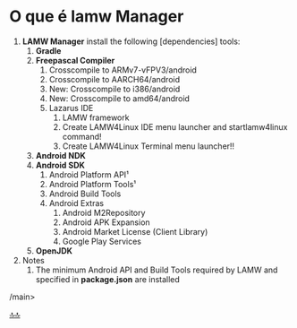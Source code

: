 <div class="header" id="myHeader">
  <div class="navbar" w3-include-html="/menu.inc"> </div>
</div>
<div class="title"><script> document.write(document.title);</script></div>  
<main>
<!-- markdownlint-disable-next-line -->
<span id="topo"><span>

# O que é lamw Manager

1. **LAMW Manager** install the following [dependencies] tools:
   1. **Gradle**
   2. **Freepascal Compiler**
      1. Crosscompile to ARMv7-vFPV3/android
      2. Crosscompile to AARCH64/android
      3. New: Crosscompile to i386/android
      4. New: Crosscompile to amd64/android
      5. Lazarus IDE
         1. LAMW framework
         2. Create  LAMW4Linux IDE menu launcher and startlamw4linux command!
         3. Create  LAMW4Linux Terminal menu launcher!!
   3. **Android NDK**
   4. **Android SDK**
      1. Android Platform API¹
      2. Android Platform Tools¹
      3. Android Build Tools
      4. Android Extras
         1. Android M2Repository
         2. Android APK Expansion
         3. Android Market License (Client Library)
         4. Google Play Services
   5. **OpenJDK**
2. Notes
   1. The minimum Android API and Build Tools required by LAMW and specified in **package.json** are installed

/main>

[🔝🔝](#topo "Retorna ao topo")
